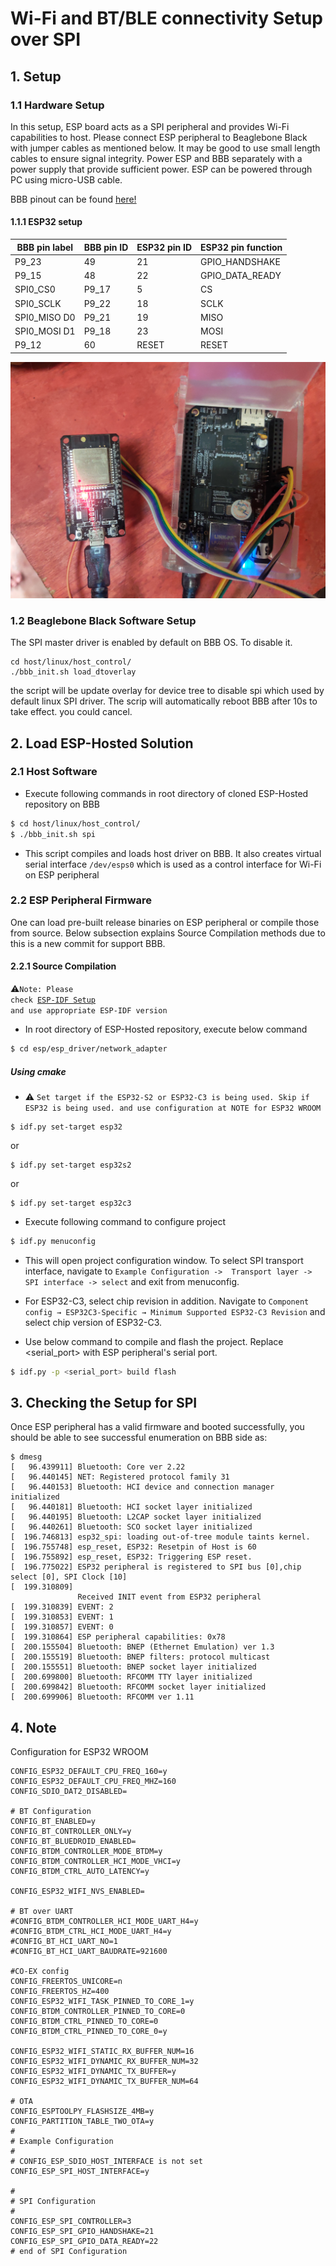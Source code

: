 # Wi-Fi and BT/BLE connectivity Setup over SPI
## 1. Setup
### 1.1 Hardware Setup
In this setup, ESP board acts as a SPI peripheral and provides Wi-Fi capabilities to host. Please connect ESP peripheral to Beaglebone Black with jumper cables as mentioned below. It may be good to use small length cables to ensure signal integrity. Power ESP and BBB separately with a power supply that provide sufficient power. ESP can be powered through PC using micro-USB cable.

BBB pinout can be found [here!](https://beagleboard.org/support/bone101)

#### 1.1.1 ESP32 setup
| BBB pin label | BBB pin ID | ESP32 pin ID  | ESP32 pin function |
| --- | --- | --- | --- |
| P9_23 | 49 | 21 | GPIO_HANDSHAKE |
| P9_15 | 48 | 22 | GPIO_DATA_READY |
| SPI0_CS0 | P9_17 | 5 | CS |
| SPI0_SCLK | P9_22 | 18 | SCLK |
| SPI0_MISO D0 | P9_21 | 19 | MISO |
| SPI0_MOSI D1 | P9_18 | 23 | MOSI |
| P9_12 | 60 | RESET | RESET |


![alt text](bbb_esp_spi_setup.jpg "setup of Beaglebone Black as host and ESP32 WROOM 32 as slave")

### 1.2 Beaglebone Black Software Setup
The SPI master driver is enabled by default on BBB OS. To disable it. 
```
cd host/linux/host_control/
./bbb_init.sh load_dtoverlay
```
the script will be update overlay for device tree to disable spi which used by default linux SPI driver.
The scrip will automatically reboot BBB after 10s to take effect. you could cancel.

## 2. Load ESP-Hosted Solution
### 2.1 Host Software
* Execute following commands in root directory of cloned ESP-Hosted repository on BBB
```sh
$ cd host/linux/host_control/
$ ./bbb_init.sh spi
```
* This script compiles and loads host driver on BBB. It also creates virtual serial interface `/dev/esps0` which is used as a control interface for Wi-Fi on ESP peripheral

### 2.2 ESP Peripheral Firmware
One can load pre-built release binaries on ESP peripheral or compile those from source. Below subsection explains Source Compilation methods due to this is a new commit for support BBB.

#### 2.2.1 Source Compilation
:warning:<code>Note: Please check [ESP-IDF Setup](Linux_based_readme.md#22-esp-idf-setup) and use appropriate ESP-IDF version</code>

* In root directory of ESP-Hosted repository, execute below command

```sh
$ cd esp/esp_driver/network_adapter
```

##### Using cmake

* :warning: `Set target if the ESP32-S2 or ESP32-C3 is being used. Skip if ESP32 is being used. and use configuration at NOTE for ESP32 WROOM`

```
$ idf.py set-target esp32
```
or
```
$ idf.py set-target esp32s2
```
or
```
$ idf.py set-target esp32c3
```

* Execute following command to configure project
```sh
$ idf.py menuconfig
```
* This will open project configuration window. To select SPI transport interface, navigate to `Example Configuration ->  Transport layer -> SPI interface -> select` and exit from menuconfig.

* For ESP32-C3, select chip revision in addition. Navigate to `Component config → ESP32C3-Specific → Minimum Supported ESP32-C3 Revision` and select chip version of ESP32-C3.

* Use below command to compile and flash the project. Replace <serial_port> with ESP peripheral's serial port.
```sh
$ idf.py -p <serial_port> build flash
```

## 3. Checking the Setup for SPI
Once ESP peripheral has a valid firmware and booted successfully, you should be able to see successful enumeration on BBB side as:
```
$ dmesg
[   96.439911] Bluetooth: Core ver 2.22
[   96.440145] NET: Registered protocol family 31
[   96.440153] Bluetooth: HCI device and connection manager initialized
[   96.440181] Bluetooth: HCI socket layer initialized
[   96.440195] Bluetooth: L2CAP socket layer initialized
[   96.440261] Bluetooth: SCO socket layer initialized
[  196.746813] esp32_spi: loading out-of-tree module taints kernel.
[  196.755748] esp_reset, ESP32: Resetpin of Host is 60
[  196.755892] esp_reset, ESP32: Triggering ESP reset.
[  196.775022] ESP32 peripheral is registered to SPI bus [0],chip select [0], SPI Clock [10]
[  199.310809] 
               Received INIT event from ESP32 peripheral
[  199.310839] EVENT: 2
[  199.310853] EVENT: 1
[  199.310857] EVENT: 0
[  199.310864] ESP peripheral capabilities: 0x78
[  200.155504] Bluetooth: BNEP (Ethernet Emulation) ver 1.3
[  200.155519] Bluetooth: BNEP filters: protocol multicast
[  200.155551] Bluetooth: BNEP socket layer initialized
[  200.699800] Bluetooth: RFCOMM TTY layer initialized
[  200.699842] Bluetooth: RFCOMM socket layer initialized
[  200.699906] Bluetooth: RFCOMM ver 1.11

```
## 4. Note
Configuration for ESP32 WROOM
```
CONFIG_ESP32_DEFAULT_CPU_FREQ_160=y
CONFIG_ESP32_DEFAULT_CPU_FREQ_MHZ=160
CONFIG_SDIO_DAT2_DISABLED=

# BT Configuration
CONFIG_BT_ENABLED=y
CONFIG_BT_CONTROLLER_ONLY=y
CONFIG_BT_BLUEDROID_ENABLED=
CONFIG_BTDM_CONTROLLER_MODE_BTDM=y
CONFIG_BTDM_CONTROLLER_HCI_MODE_VHCI=y
CONFIG_BTDM_CTRL_AUTO_LATENCY=y

CONFIG_ESP32_WIFI_NVS_ENABLED=

# BT over UART
#CONFIG_BTDM_CONTROLLER_HCI_MODE_UART_H4=y
#CONFIG_BTDM_CTRL_HCI_MODE_UART_H4=y
#CONFIG_BT_HCI_UART_NO=1
#CONFIG_BT_HCI_UART_BAUDRATE=921600

#CO-EX config
CONFIG_FREERTOS_UNICORE=n
CONFIG_FREERTOS_HZ=400
CONFIG_ESP32_WIFI_TASK_PINNED_TO_CORE_1=y
CONFIG_BTDM_CONTROLLER_PINNED_TO_CORE=0
CONFIG_BTDM_CTRL_PINNED_TO_CORE=0
CONFIG_BTDM_CTRL_PINNED_TO_CORE_0=y

CONFIG_ESP32_WIFI_STATIC_RX_BUFFER_NUM=16
CONFIG_ESP32_WIFI_DYNAMIC_RX_BUFFER_NUM=32
CONFIG_ESP32_WIFI_DYNAMIC_TX_BUFFER=y
CONFIG_ESP32_WIFI_DYNAMIC_TX_BUFFER_NUM=64

# OTA
CONFIG_ESPTOOLPY_FLASHSIZE_4MB=y
CONFIG_PARTITION_TABLE_TWO_OTA=y
#
# Example Configuration
#
# CONFIG_ESP_SDIO_HOST_INTERFACE is not set
CONFIG_ESP_SPI_HOST_INTERFACE=y

#
# SPI Configuration
#
CONFIG_ESP_SPI_CONTROLLER=3
CONFIG_ESP_SPI_GPIO_HANDSHAKE=21
CONFIG_ESP_SPI_GPIO_DATA_READY=22
# end of SPI Configuration


```